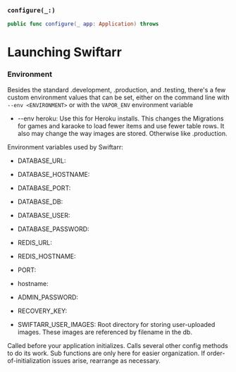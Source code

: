 ### `configure(_:)`

```swift
public func configure(_ app: Application) throws
```

# Launching Swiftarr

### Environment

Besides the standard .development, .production, and .testing, there's a few custom environment values that can be set, either on the command line
with `--env <ENVIRONMENT>` or with the `VAPOR_ENV` environment variable
* --env heroku: Use this for Heroku installs. This changes the Migrations for games and karaoke to load fewer items and use fewer table rows. It also
	may change the way images are stored. Otherwise like .production.

Environment variables used by Swiftarr:
* DATABASE_URL: 
* DATABASE_HOSTNAME:
* DATABASE_PORT:
* DATABASE_DB:
* DATABASE_USER:
* DATABASE_PASSWORD:

* REDIS_URL:
* REDIS_HOSTNAME: 

* PORT:
* hostname:

* ADMIN_PASSWORD:
* RECOVERY_KEY:

* SWIFTARR_USER_IMAGES:  Root directory for storing user-uploaded images. These images are referenced by filename in the db.

Called before your application initializes. Calls several other config methods to do its work. Sub functions are only
here for easier organization. If order-of-initialization issues arise, rearrange as necessary.
